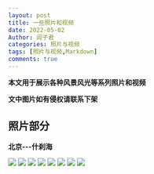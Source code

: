 ```yaml
---
layout: post
title: 一些照片和视频
date: 2022-05-02
Author: 阎子君
categories: 照片与视频
tags: [照片与视频,Markdown]
comments: true
---
```


**本文用于展示各种风景风光等系列照片和视频**

**文中图片如有侵权请联系下架**

## 照片部分

**北京---什刹海**

<img src="images/PVideo/shenshahai.jpeg"/>

<img src="images/PVideo/shenshahai1.jpeg"/>

<img src="images/PVideo/shenshahai2.jpeg"/>

<img src="images/PVideo/shenshahai3.jpeg"/>

<img src="images/PVideo/shenshahai4.jpeg"/>

<img src="images/PVideo/shenshahai5.jpeg"/>

<img src="images/PVideo/shenshahai6.jpeg"/>

<img src="images/PVideo/shenshahai7.jpeg"/>


